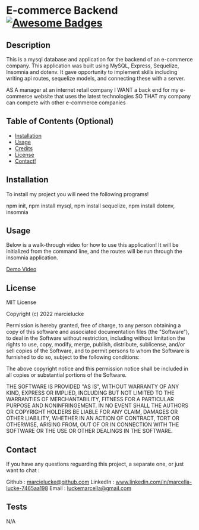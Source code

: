 # E-commerce Backend   [![Awesome Badges](https://img.shields.io/badge/badges-awesome-green.svg)](https://github.com/Naereen/badges)


## Description

This is a mysql database and application for the backend of an e-commerce company. This application was built using MySQL, Express, Sequelize, Insomnia and dotenv. It gave opportunity to implement skills including writing api routes, sequelize models, and connecting these with a server. 

  AS A manager at an internet retail company
  I WANT a back end for my e-commerce website that uses the latest technologies
  SO THAT my company can compete with other e-commerce companies  

    


## Table of Contents (Optional)



- [Installation](#installation)
- [Usage](#usage)
- [Credits](#credits)
- [License](#license)
- [Contact!](#Contact)

## Installation

To install my project you will need the following programs! 

 npm init, npm install mysql, npm install sequelize, npm install dotenv, insomnia 

## Usage

Below is a walk-through video for how to use this application! It will be initialized from the command line, and the routes will be run through the insomnia application. 

[Demo Video](https://drive.google.com/file/d/1ayTzu8mDqDODS2MTTeNn3dTjKITqPD4B/view)

 

## License

MIT License

Copyright (c) 2022 marcielucke

Permission is hereby granted, free of charge, to any person obtaining a copy
of this software and associated documentation files (the "Software"), to deal
in the Software without restriction, including without limitation the rights
to use, copy, modify, merge, publish, distribute, sublicense, and/or sell
copies of the Software, and to permit persons to whom the Software is
furnished to do so, subject to the following conditions:

The above copyright notice and this permission notice shall be included in all
copies or substantial portions of the Software.

THE SOFTWARE IS PROVIDED "AS IS", WITHOUT WARRANTY OF ANY KIND, EXPRESS OR
IMPLIED, INCLUDING BUT NOT LIMITED TO THE WARRANTIES OF MERCHANTABILITY,
FITNESS FOR A PARTICULAR PURPOSE AND NONINFRINGEMENT. IN NO EVENT SHALL THE
AUTHORS OR COPYRIGHT HOLDERS BE LIABLE FOR ANY CLAIM, DAMAGES OR OTHER
LIABILITY, WHETHER IN AN ACTION OF CONTRACT, TORT OR OTHERWISE, ARISING FROM,
OUT OF OR IN CONNECTION WITH THE SOFTWARE OR THE USE OR OTHER DEALINGS IN THE
SOFTWARE.





## Contact

If you have any questions reguarding this project, a separate one, or just want to chat :

Github : marcielucke@github.com
LinkedIn : www.linkedin.com/in/marcella-lucke-7465aa198
Email : luckemarcella@gmail.com

## Tests

 N/A